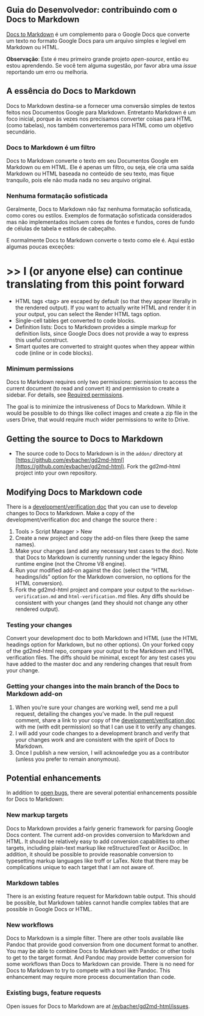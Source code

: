 <!----- Conversion time: 0.906 seconds.


Usando este arquivo Markdown:

1. Copie e cole esta saída no seu arquivo de origem.
2. Veja as observações e ações nos itens abaixo para executar a conversão.
3. Visualize a saída renderizada (Cabeçalhos, listas, blocos de código, tabelas) para formatar adequadamente e use o "linkcheker" antes de publicar a sua página.

Observações na conversão:

* Docs to Markdown version 1.0β22
* Tue Apr 21 2020 20:16:57 GMT-0700 (PDT)
* Source doc: Developer guide: contributing to  Docs to Markdown
----->


## Guia do Desenvolvedor: contribuindo com o Docs to Markdown


[Docs to Markdown](https://gsuite.google.com/marketplace/app/docs_to_markdown/700168918607) é um complemento para o Google Docs que converte um texto no formato Google Docs para um arquivo simples e legível em Markdown ou HTML.

**Observação**: Este é meu primeiro grande projeto _open-source_, então eu estou aprendendo.
Se você tem alguma sugestão, por favor abra uma _issue_ reportando um erro ou melhoria.


<!-- # >> I (or anyone else) can continue translating from this point forward -->


<h2 id="the-spirit-of-docs-to-markdown">A essência do Docs to Markdown</h2>

Docs to Markdown destina-se a fornecer uma conversão simples de textos feitos nos Documentos Google para Markdown. 
Entretanto Markdown é um foco inicial, porque às vezes nos precisamos converter coisas para HTML (como tabelas), 
nos também converteremos para HTML como um objetivo secundário.

<h3 id="docs-to-markdown-is-a-filter">Docs to Markdown é um filtro</h3>


Docs to Markdown converte o texto em seu Documentos Google em Markdown ou em HTML. Ele é apenas um filtro, ou seja, ele cria uma saída Markdown ou HTML baseada no conteúdo de seu texto, mas fique tranquilo, pois ele não muda nada no seu arquivo original.

<h3 id="no-fancy-formatting">Nenhuma formatação sofisticada</h3>


Geralmente, Docs to Markdown não faz nenhuma formatação sofisticada, como cores ou estilos. 
Exemplos de formatação sofisticada considerados mas não implementados incluem cores de fontes e fundos, cores de fundo de células de tabela e estilos de cabeçalho.

E normalmente Docs to Markdown converte o texto como ele é. Aqui estão algumas poucas exceções:

# >> I (or anyone else) can continue translating from this point forward

*   HTML tags &lt;tag> are escaped by default (so that they appear literally in the rendered output). If you want to actually write HTML and render it in your output, you can select the Render HTML tags option.
*   Single-cell tables get converted to code blocks.
*   Definition lists: Docs to Markdown provides a simple markup for definition lists, since Google Docs does not provide a way to express this useful construct.
*   Smart quotes are converted to straight quotes when they appear within code (inline or in code blocks).

<h3>Minimum permissions</h3>

Docs to Markdown requires only two permissions: permission to access the current document (to read and convert it) and permission to create a sidebar. For details, see [Required permissions](https://github.com/evbacher/gd2md-html/wiki/Privacy-policy#required-permissions). 

The goal is to minimize the intrusiveness of Docs to Markdown. While it would be possible to do things like collect images and create a zip file in the users Drive, that would require much wider permissions to write to Drive.


<h2 id="getting-the-source-to-docs-to-markdown">Getting the source to Docs to Markdown</h2>

*   The source code to Docs to Markdown is in the `addon/` directory at [https://github.com/evbacher/gd2md-html](https://github.com/evbacher/gd2md-html). Fork the gd2md-html project into your own repository.

<h2 id="modifying-docs-to-markdown-code">Modifying Docs to Markdown code</h2>


There is a [development/verification doc](https://docs.google.com/document/d/18gdpECY7PDFT6govm7l7M1fjgGqESDZWOYkhmJoy0U8/edit) that you can use to develop changes to Docs to Markdown. Make a copy of the development/verification doc and change the source there :



1. Tools > Script Manager > New
2. Create a new project and copy the add-on files there (keep the same names).
3. Make your changes (and add any necessary test cases to the doc). Note that Docs to Markdown is currently running under the legacy Rhino runtime engine (not the Chrome V8 engine).
4. Run your modified add-on against the doc (select the “HTML headings/ids” option for the Markdown conversion, no options for the HTML conversion).
5. Fork the gd2md-html project and compare your output to the `markdown-verification.md` and `html-verification.`md files. Any diffs should be consistent with your changes (and they should not change any other rendered output).

<h3 id="testing-your-changes">Testing your changes</h3>


Convert your development doc to both Markdown and HTML (use the HTML headings option for Markdown, but no other options). On your forked copy of the gd2md-html repo, compare your output to the Markdown and HTML verification files. The diffs should be minimal, except for any test cases you have added to the master doc and any rendering changes that result from your change.

<h3 id="getting-your-changes-into-the-main-branch-of-the-docs-to-markdown-add-on">Getting your changes into the main branch of the Docs to Markdown add-on</h3>




1. When you’re sure your changes are working well, send me a pull request, detailing the changes you’ve made. In the pull request comment, share a link to your copy of the [development/verification doc](https://docs.google.com/document/d/18gdpECY7PDFT6govm7l7M1fjgGqESDZWOYkhmJoy0U8/edit) with me (with edit permission) so that I can use it to verify any changes.
2. I will add your code changes to a development branch and verify that your changes work and are consistent with the spirit of Docs to Markdown.
3. Once I publish a new version, I will acknowledge you as a contributor (unless you prefer to remain anonymous).

<h2 id="potential-enhancements">Potential enhancements</h2>


In addition to [open bugs](#existing-bugs-feature-requests), there are several potential enhancements possible for Docs to Markdown:

<h3 id="new-markup-targets">New markup targets</h3>


Docs to Markdown provides a fairly generic framework for parsing Google Docs content. The current add-on provides conversion to Markdown and HTML. It should be relatively easy to add conversion capabilities to other targets, including plain-text markup like reStructuredText or AsciiDoc. In addition, it should be possible to provide reasonable conversion to typesetting markup languages like troff or LaTex. Note that there may be complications unique to each target that I am not aware of.

<h3 id="markdown-tables">Markdown tables</h3>


There is an existing feature request for Markdown table output. This should be possible, but Markdown tables cannot handle complex tables that are possible in Google Docs or HTML.

<h3>New workflows </h3>


Docs to Markdown is a simple filter. There are other tools available like Pandoc that provide good conversion from one document format to another. You may be able to combine Docs to Markdown with Pandoc or other tools to get to the target format. And Pandoc may provide better conversion for some workflows than Docs to Markdown can provide. There is no need for Docs to Markdown to try to compete with a tool like Pandoc. This enhancement may require more process documentation than code.

<h3 id="existing-bugs-feature-requests">Existing bugs, feature requests</h3>


Open issues for Docs to Markdown are at [/evbacher/gd2md-html/issues](https://github.com/evbacher/gd2md-html/issues).


<!-- Docs to Markdown version 1.0β22 -->
